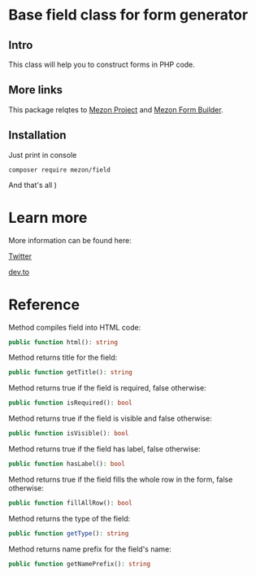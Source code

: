 # Base field class for form generator

## Intro
This class will help you to construct forms in PHP code.

## More links

This package relqtes to [Mezon Project](https://github.com/alexdodonov/mezon) and [Mezon Form Builder](https://github.com/alexdodonov/mezon-gui#form-builder).

## Installation

Just print in console

```
composer require mezon/field
```

And that's all )

# Learn more

More information can be found here:

[Twitter](https://twitter.com/mezonphp)

[dev.to](https://dev.to/alexdodonov)

# Reference

Method compiles field into HTML code:

```php
public function html(): string
```

Method returns title for the field:

```php
public function getTitle(): string
```

Method returns true if the field is required, false otherwise:

```php
public function isRequired(): bool
```

Method returns true if the field is visible and false otherwise:

```php
public function isVisible(): bool
```

Method returns true if the field has label, false otherwise:

```php
public function hasLabel(): bool
```

Method returns true if the field fills the whole row in the form, false otherwise:

```php
public function fillAllRow(): bool
```

Method returns the type of the field:

```php
public function getType(): string
```

Method returns name prefix for the field's name:

```php
public function getNamePrefix(): string
```


